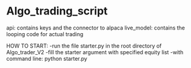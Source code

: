 # Algo_trading_script
api: contains keys and the connector to alpaca
live_model: contains the looping code for actual trading

HOW TO START:
-run the file starter.py in the root directory of Algo_trader_V2
-fill the starter argument with specified equity list
-with command line: python starter.py


